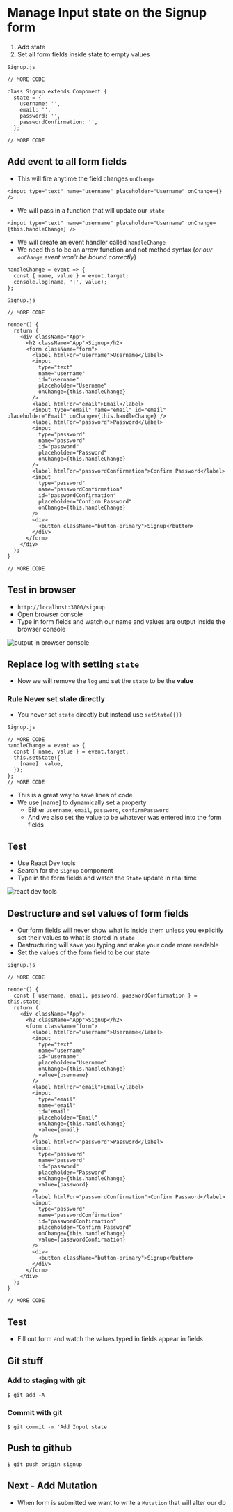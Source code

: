 # Manage Input state on the Signup form
1. Add state
2. Set all form fields inside state to empty values

`Signup.js`

```
// MORE CODE

class Signup extends Component {
  state = {
    username: '',
    email: '',
    password: '',
    passwordConfirmation: '',
  };

// MORE CODE
```

## Add event to all form fields
* This will fire anytime the field changes `onChange`

```
<input type="text" name="username" placeholder="Username" onChange={} />
```

* We will pass in a function that will update our `state`

```
<input type="text" name="username" placeholder="Username" onChange={this.handleChange} />
```

* We will create an event handler called `handleChange`
* We need this to be an arrow function and not method syntax (_or our `onChange` event won't be bound correctly_)

```
handleChange = event => {
  const { name, value } = event.target;
  console.log(name, ':', value);
};
```

`Signup.js`

```
// MORE CODE

render() {
  return (
    <div className="App">
      <h2 className="App">Signup</h2>
      <form className="form">
        <label htmlFor="username">Username</label>
        <input
          type="text"
          name="username"
          id="username"
          placeholder="Username"
          onChange={this.handleChange}
        />
        <label htmlFor="email">Email</label>
        <input type="email" name="email" id="email" placeholder="Email" onChange={this.handleChange} />
        <label htmlFor="password">Password</label>
        <input
          type="password"
          name="password"
          id="password"
          placeholder="Password"
          onChange={this.handleChange}
        />
        <label htmlFor="passwordConfirmation">Confirm Password</label>
        <input
          type="password"
          name="passwordConfirmation"
          id="passwordConfirmation"
          placeholder="Confirm Password"
          onChange={this.handleChange}
        />
        <div>
          <button className="button-primary">Signup</button>
        </div>
      </form>
    </div>
  );
}

// MORE CODE
```

## Test in browser
* `http://localhost:3000/signup`
* Open browser console
* Type in form fields and watch our name and values are output inside the browser console

![output in browser console](https://i.imgur.com/Pt6LKZM.png)

## Replace log with setting `state`
* Now we will remove the `log` and set the `state` to be the **value**

### **Rule** Never set state directly 
* You never set `state` directly but instead use `setState({})`

`Signup.js`

```
// MORE CODE
handleChange = event => {
  const { name, value } = event.target;
  this.setState({
    [name]: value,
  });
};
// MORE CODE
```

* This is a great way to save lines of code
* We use [name] to dynamically set a property
    - Either `username`, `email`, `password`, `confirmPassword`
    - And we also set the value to be whatever was entered into the form fields

## Test
* Use React Dev tools
* Search for the `Signup` component
* Type in the form fields and watch the `State` update in real time

![react dev tools](https://i.imgur.com/T1wYiPk.png)

## Destructure and set values of form fields
* Our form fields will never show what is inside them unless you explicitly set their values to what is stored in `state`
* Destructuring will save you typing and make your code more readable 
* Set the values of the form field to be our state

`Signup.js`

```
// MORE CODE

render() {
  const { username, email, password, passwordConfirmation } = this.state;
  return (
    <div className="App">
      <h2 className="App">Signup</h2>
      <form className="form">
        <label htmlFor="username">Username</label>
        <input
          type="text"
          name="username"
          id="username"
          placeholder="Username"
          onChange={this.handleChange}
          value={username}
        />
        <label htmlFor="email">Email</label>
        <input
          type="email"
          name="email"
          id="email"
          placeholder="Email"
          onChange={this.handleChange}
          value={email}
        />
        <label htmlFor="password">Password</label>
        <input
          type="password"
          name="password"
          id="password"
          placeholder="Password"
          onChange={this.handleChange}
          value={password}
        />
        <label htmlFor="passwordConfirmation">Confirm Password</label>
        <input
          type="password"
          name="passwordConfirmation"
          id="passwordConfirmation"
          placeholder="Confirm Password"
          onChange={this.handleChange}
          value={passwordConfirmation}
        />
        <div>
          <button className="button-primary">Signup</button>
        </div>
      </form>
    </div>
  );
}

// MORE CODE
```

## Test
* Fill out form and watch the values typed in fields appear in fields
## Git stuff

### Add to staging with git
`$ git add -A`

### Commit with git
`$ git commit -m 'Add Input state`

## Push to github
`$ git push origin signup`

## Next - Add Mutation
* When form is submitted we want to write a `Mutation` that will alter our db
